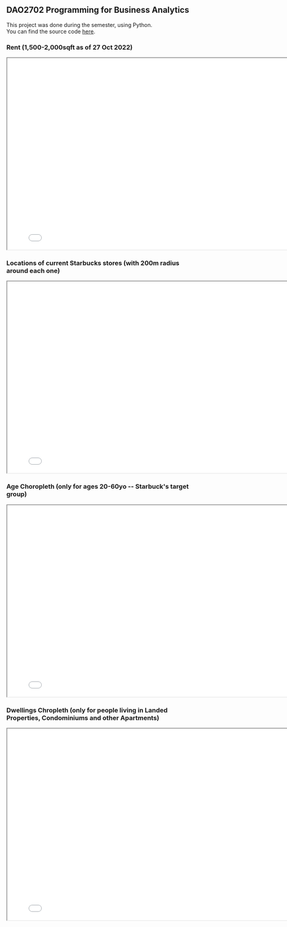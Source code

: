## DAO2702 Programming for Business Analytics
This project was done during the semester, using Python.<br>
You can find the source code [here](https://github.com/BradenTeo/DAO2702).

### Rent (1,500-2,000sqft as of 27 Oct 2022)
<iframe src="folium_map_rent.html" height="500" width="800"></iframe>

### Locations of current Starbucks stores (with 200m radius around each one)
<iframe src="folium_map_distance.html" height="500" width="800"></iframe>

### Age Choropleth (only for ages 20-60yo -- Starbuck's target group)
<iframe src="folium_map_age.html" height="500" width="800"></iframe>

### Dwellings Chropleth (only for people living in Landed Properties, Condominiums and other Apartments)
<iframe src="folium_map_dwellings.html" height="500" width="800"></iframe>
